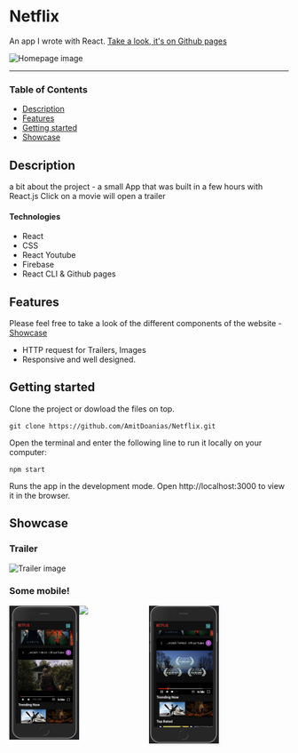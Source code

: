 
# Netflix
An app I wrote with React.
[Take a look, it's on Github pages](https://github.com/AmitDoanias/Netflix "Github pages link")

![Homepage image](src/assets/imgs/home-dekstop.png "Homepage image")
___

### Table of Contents
- [Description](#description)
- [Features](#features)
- [Getting started](#getting-started)
- [Showcase](#showcase)

## Description
a bit about the project - a small App that was built in a few hours with React.js
Click on a movie will open a trailer 
#### Technologies

- React
- CSS
- React Youtube
- Firebase
- React CLI & Github pages

## Features
Please feel free to take a look of the different components of the website - [Showcase](#showcase)

- HTTP request for Trailers, Images
- Responsive and well designed.

## Getting started
Clone the project or dowload the files on top.
```
git clone https://github.com/AmitDoanias/Netflix.git
```
Open the terminal and enter the following line to run it locally on your computer:
```
npm start
```
Runs the app in the development mode.
Open http://localhost:3000 to view it in the browser.

## Showcase

### Trailer

![Trailer image](src/assets/imgs/trailer-dekstop.png "Trailer")
### Some mobile!
<img src="src/assets/imgs/trailer-mobile.png" width="25%" style="float: left"/><img src="src/assets/imgs/trailer-dekstop.png" width="25%" style="float: left;"/><img src="src/assets/imgs/trailer-mobile1.png" width="25%" style="float: left;"/>
